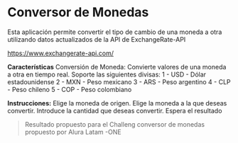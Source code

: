 # Conversor de Monedas

Esta aplicación permite convertir el tipo de cambio de una moneda a otra utilizando datos actualizados de la API de ExchangeRate-API

https://www.exchangerate-api.com/

**Características**
Conversión de Moneda: Convierte valores de una moneda a otra en tiempo real.
Soporte las siguientes divisas: 
                1 - USD - Dólar estadounidense
                2 - MXN - Peso mexicano
                3 - ARS - Peso argentino
                4 - CLP - Peso chileno
                5 - COP - Peso colombiano
                
**Instrucciones:**
  Elige la moneda de origen.
  Elige la moneda a la que deseas convertir.
  Introduce  la cantidad que deseas convertir.
  Espera el resultado

  > Resultado propuesto para el Challeng conversor de monedas propuesto por Alura Latam -ONE

